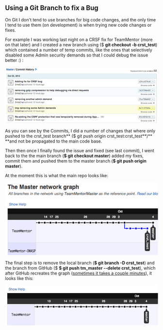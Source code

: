 ##  Using a Git Branch to fix a Bug 

On Git I don't tend to use branches for big code changes, and the only time I tend to use them (on development) is when trying new code changes or fixes.

For example I was working last night on a CRSF fix for TeamMentor (more on that later) and I created a new branch using ($ **git checkout -b crst_test**) which contained a number of temp commits, like the ones that selectively disabled some Admin security demands so that I could debug the issue better :) :

  


[![](images/Screen_Shot_2012-10-04_at_14_56_56.png)](http://4.bp.blogspot.com/-3kpU9Glfl_M/UG2V3QJJ5KI/AAAAAAAAAJk/Oli1gnbYFg4/s1600/Screen+Shot+2012-10-04+at+14.56.56.png)

  
As you can see by the Commits, I did a number of changes that where only pushed to the crst_test branch** ($ git push origin crst_test:crst_test**)** **and not be propagated to the main code base.

Then then once I finally found the issue and fixed (see last commit), I went back to the the main branch (**$ git checkout master**) added my fixes, commit them and pushed them to the master branch (**$ git push origin master**).

At the moment this is what the main repo looks like:

[![](images/Screen_Shot_2012-10-04_at_14_53_17.png)](http://1.bp.blogspot.com/-spjq69sLmFg/UG2VYuoOvyI/AAAAAAAAAJc/8wUXY9rWWi0/s1600/Screen+Shot+2012-10-04+at+14.53.17.png)

  


The final step is to remove the local branch (**$ git branch -D crst_test**) and the branch from GitHub ($ **$ git push tm_master --delete crst_test**), which after GitHub recreates the graph ([sometimes it takes a couple minutes](http://stackoverflow.com/questions/12729317/force-github-network-graph-refresh)), it looks like this:

[![](images/Screen_Shot_2012-10-04_at_15_17_13.png)](http://3.bp.blogspot.com/-mrCI6Mwt6Pw/UG2alt0jUWI/AAAAAAAAAJ4/4G4uqBERfSI/s1600/Screen+Shot+2012-10-04+at+15.17.13.png)

  


  

